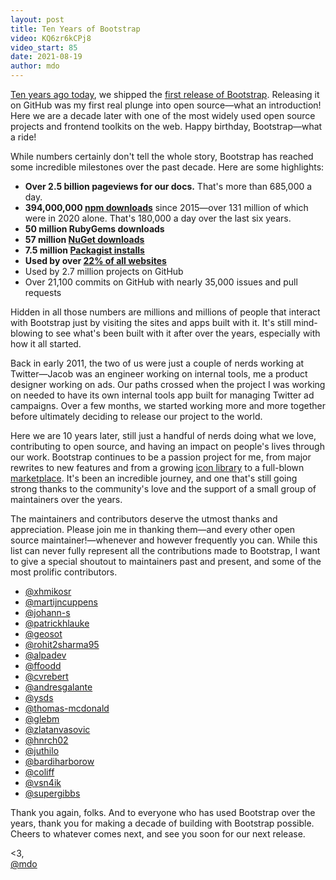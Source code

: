 ```yaml
---
layout: post
title: Ten Years of Bootstrap
video: KQ6zr6kCPj8
video_start: 85
date: 2021-08-19
author: mdo
---
```


[Ten years ago today](https://blog.twitter.com/developer/en_us/a/2011/bootstrap-twitter), we shipped the [first release of Bootstrap](https://getbootstrap.com/1.0.0/). Releasing it on GitHub was my first real plunge into open source—what an introduction! Here we are a decade later with one of the most widely used open source projects and frontend toolkits on the web. Happy birthday, Bootstrap—what a ride!

While numbers certainly don't tell the whole story, Bootstrap has reached some incredible milestones over the past decade. Here are some highlights:

- **Over 2.5 billion pageviews for our docs.** That's more than 685,000 a day.
- **394,000,000 [npm downloads](https://npm-stat.com/charts.html?package=bootstrap&from=2011-08-01&to=2021-08-18)** since 2015—over 131 million of which were in 2020 alone. That's 180,000 a day over the last six years.
- **50 million RubyGems downloads**
- **57 million [NuGet downloads](https://www.nuget.org/packages/bootstrap/)**
- **7.5 million [Packagist installs](https://packagist.org/packages/twbs/bootstrap/stats)**
- **Used by over [22% of all websites](https://w3techs.com/technologies/details/js-bootstrap)**
- Used by 2.7 million projects on GitHub
- Over 21,100 commits on GitHub with nearly 35,000 issues and pull requests

Hidden in all those numbers are millions and millions of people that interact with Bootstrap just by visiting the sites and apps built with it. It's still mind-blowing to see what's been built with it after over the years, especially with how it all started.

Back in early 2011, the two of us were just a couple of nerds working at Twitter—Jacob was an engineer working on internal tools, me a product designer working on ads. Our paths crossed when the project I was working on needed to have its own internal tools app built for managing Twitter ad campaigns. Over a few months, we started working more and more together before ultimately deciding to release our project to the world.

Here we are 10 years later, still just a handful of nerds doing what we love, contributing to open source, and having an impact on people's lives through our work. Bootstrap continues to be a passion project for me, from major rewrites to new features and from a growing [icon library](https://icons.getbootstrap.com) to a full-blown [marketplace](https://themes.getbootstrap.com). It's been an incredible journey, and one that's still going strong thanks to the community's love and the support of a small group of maintainers over the years.

The maintainers and contributors deserve the utmost thanks and appreciation. Please join me in thanking them—and every other open source maintainer!—whenever and however frequently you can. While this list can never fully represent all the contributions made to Bootstrap, I want to give a special shoutout to maintainers past and present, and some of the most prolific contributors.

- [@xhmikosr](https://github.com/xhmikosr)
- [@martijncuppens](https://github.com/martijncuppens)
- [@johann-s](https://github.com/johann-s)
- [@patrickhlauke](https://github.com/patrickhlauke)
- [@geosot](https://github.com/geosot)
- [@rohit2sharma95](https://github.com/rohit2sharma95)
- [@alpadev](https://github.com/alpadev)
- [@ffoodd](https://github.com/ffoodd)
- [@cvrebert](https://github.com/cvrebert)
- [@andresgalante](https://github.com/andresgalante)
- [@ysds](https://github.com/ysds)
- [@thomas-mcdonald](https://github.com/thomas-mcdonald)
- [@glebm](https://github.com/glebm)
- [@zlatanvasovic](https://github.com/zlatanvasovic)
- [@hnrch02](https://github.com/hnrch02)
- [@juthilo](https://github.com/juthilo)
- [@bardiharborow](https://github.com/bardiharborow)
- [@coliff](https://github.com/coliff)
- [@vsn4ik](https://github.com/vsn4ik)
- [@supergibbs](https://github.com/supergibbs)

Thank you again, folks. And to everyone who has used Bootstrap over the years, thank you for making a decade of building with Bootstrap possible. Cheers to whatever comes next, and see you soon for our next release.

&lt;3,<br>
[@mdo](https://twitter.com/mdo)
